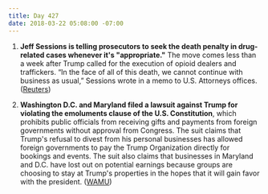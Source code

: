 ```yaml
---
title: Day 427
date: 2018-03-22 05:08:00 -07:00
---
```


1. **Jeff Sessions is telling prosecutors to seek the death penalty in drug-related cases whenever it's "appropriate."** The move comes less than a week after Trump called for the execution of opioid dealers and traffickers. “In the face of all of this death, we cannot continue with business as usual,” Sessions wrote in a memo to U.S. Attorneys offices. ([Reuters](https://www.reuters.com/article/us-usa-opioids-deathpenalty/federal-prosecutors-told-to-seek-death-penalty-in-drug-cases-idUSKBN1GX25A?il=0))

2. **Washington D.C. and Maryland filed a lawsuit against Trump for violating the emoluments clause of the U.S. Constitution**, which prohibits public officials from receiving gifts and payments from foreign governments without approval from Congress. The suit claims that Trump's refusal to divest from his personal businesses has allowed foreign governments to pay the Trump Organization directly for bookings and events. The suit also claims that businesses in Maryland and D.C. have lost out on potential earnings because groups are choosing to stay at Trump's properties in the hopes that it will gain favor with the president. ([WAMU](https://wamu.org/story/18/03/21/summons-issued-trump-emoluments-case/))